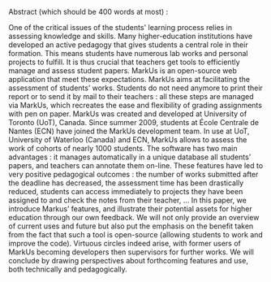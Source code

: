Abstract (which should be 400 words at most) : 

One of the critical issues of the students' learning process relies in assessing knowledge and skills. Many higher-education institutions have developed an active pedagogy that gives students a central role in their formation. This means students have numerous lab works and personal projects to fulfill. It is thus crucial that teachers get tools to efficiently manage and assess student papers. MarkUs is an open-source web application that meet these expectations. MarkUs aims at facilitating the assessment of students’ works. Students do not need anymore to print their report or to send it by mail to their teachers : all these steps are managed via MarkUs, which recreates the ease and flexibility of grading assignments with pen on paper. MarkUs was created and developed at University of Toronto (UoT), Canada. Since summer 2009, students at École Centrale de Nantes (ECN) have joined the MarkUs development team. In use at UoT, University of Waterloo (Canada) and ECN, MarkUs allows to assess the work of cohorts of nearly 1000 students. The software has two main advantages : it manages automatically in a unique database all students’ papers, and teachers can annotate them on-line. These features have led to very positive pedagogical outcomes : the number of works submitted after the deadline has decreased, the assessment time has been drastically reduced, students can access immediately to projects they have been assigned to and check the notes from their teacher, … In this paper, we introduce Markus’ features, and illustrate their potential assets for higher education through our own feedback. We will not only provide an overview of current uses and future but also put the emphasis on the benefit taken from the fact that such a tool is open-source (allowing students to work and improve the code). Virtuous circles indeed arise, with former users of MarkUs becoming developers then supervisors for further works. We will conclude by drawing perspectives about forthcoming features and use, both technically and pedagogically. 